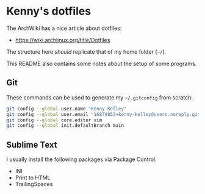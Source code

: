 # Kenny's dotfiles
The ArchWiki has a nice article about dotfiles:
- https://wiki.archlinux.org/title/Dotfiles

The structure here *should* replicate that of my home folder (`~/`).

This README also contains some notes about the setup of some programs.

## Git
These commands can be used to generate my `~/.gitconfig` from scratch:
```bash
git config --global user.name "Kenny Kelley"
git config --global user.email "16879853+kenny-kelley@users.noreply.github.com"
git config --global core.editor vim
git config --global init.defaultBranch main
```

## Sublime Text
I usually install the following packages via Package Control:
- INI
- Print to HTML
- TrailingSpaces
